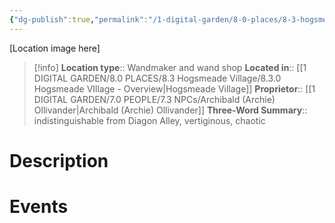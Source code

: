 ```yaml
---
{"dg-publish":true,"permalink":"/1-digital-garden/8-0-places/8-3-hogsmeade-village/8-3-27-ollivander-s-wands-hogsmeade/","tags":["#place","#hogsmeade","#shop"]}
---
```


[Location image here]
>[!info]
>**Location type**::  Wandmaker and wand shop
>**Located in**:: [[1 DIGITAL GARDEN/8.0 PLACES/8.3 Hogsmeade Village/8.3.0 Hogsmeade VIllage - Overview\|Hogsmeade Village]]
>**Proprietor**:: [[1 DIGITAL GARDEN/7.0 PEOPLE/7.3 NPCs/Archibald (Archie) Ollivander\|Archibald (Archie) Ollivander]]
>**Three-Word Summary**:: indistinguishable from Diagon Alley, vertiginous, chaotic 

# Description


# Events

